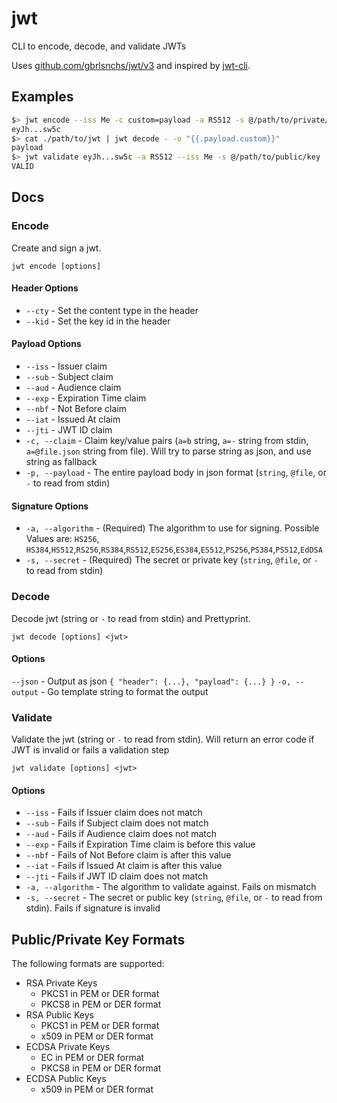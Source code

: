 # jwt
CLI to encode, decode, and validate JWTs

Uses [github.com/gbrlsnchs/jwt/v3](https://github.com/gbrlsnchs/jwt) and inspired by [jwt-cli](https://github.com/mike-engel/jwt-cli).

## Examples
```bash
$> jwt encode --iss Me -c custom=payload -a RS512 -s @/path/to/private/key
eyJh...sw5c
$> cat ./path/to/jwt | jwt decode - -o "{{.payload.custom}}"
payload
$> jwt validate eyJh...sw5c -a RS512 --iss Me -s @/path/to/public/key
VALID
```

## Docs

### Encode
Create and sign a jwt.

`jwt encode [options]`

#### Header Options
* `--cty` - Set the content type in the header
* `--kid` - Set the key id in the header
#### Payload Options
* `--iss` - Issuer claim
* `--sub` - Subject claim
* `--aud` - Audience claim
* `--exp` - Expiration Time claim
* `--nbf` - Not Before claim
* `--iat` - Issued At claim
* `--jti` - JWT ID claim
* `-c, --claim` - Claim key/value pairs (`a=b` string, `a=-` string from stdin, `a=@file.json` string from file). Will try to parse string as json, and use string as fallback
* `-p, --payload` - The entire payload body in json format (`string`, `@file`, or `-` to read from stdin)
#### Signature Options
* `-a, --algorithm` - (Required) The algorithm to use for signing. Possible Values are: `HS256`, `HS384`,`HS512`,`RS256`,`RS384`,`RS512`,`ES256`,`ES384`,`ES512`,`PS256`,`PS384`,`PS512`,`EdDSA`
* `-s, --secret` - (Required) The secret or private key (`string`, `@file`, or `-` to read from stdin)

### Decode
Decode jwt (string or `-` to read from stdin) and Prettyprint.

`jwt decode [options] <jwt>`

#### Options
`--json` - Output as json
    ```
    {
      "header": {...},
      "payload": {...}
    }
    ```
`-o, --output` - Go template string to format the output

### Validate
Validate the jwt (string or `-` to read from stdin). Will return an error code if JWT is invalid or fails a validation step

`jwt validate [options] <jwt>`

#### Options
* `--iss` - Fails if Issuer claim does not match
* `--sub` - Fails if Subject claim does not match
* `--aud` - Fails if Audience claim does not match
* `--exp` - Fails if Expiration Time claim is before this value
* `--nbf` - Fails of Not Before claim is after this value
* `--iat` - Fails if Issued At claim is after this value
* `--jti` - Fails if JWT ID claim does not match
* `-a, --algorithm` - The algorithm to validate against. Fails on mismatch
* `-s, --secret` - The secret or public key (`string`, `@file`, or `-` to read from stdin). Fails if signature is invalid

## Public/Private Key Formats
The following formats are supported:

* RSA Private Keys
    * PKCS1 in PEM or DER format
    * PKCS8 in PEM or DER format
* RSA Public Keys
    * PKCS1 in PEM or DER format
    * x509 in PEM or DER format
* ECDSA Private Keys
    * EC in PEM or DER format
    * PKCS8 in PEM or DER format
* ECDSA Public Keys
    * x509 in PEM or DER format